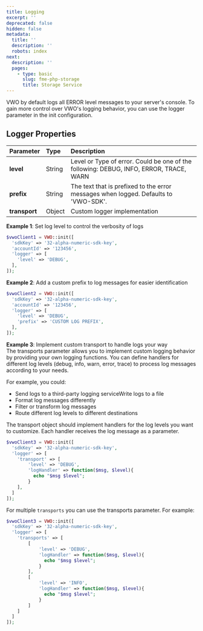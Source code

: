 ```yaml
---
title: Logging
excerpt: ''
deprecated: false
hidden: false
metadata:
  title: ''
  description: ''
  robots: index
next:
  description: ''
  pages:
    - type: basic
      slug: fme-php-storage
      title: Storage Service
---
```

VWO by default logs all ERROR level messages to your server's console. To gain more control over VWO's logging behavior, you can use the logger parameter in the init configuration. 

## Logger Properties

| Parameter     | Type   | Description                                                                            |
| :------------ | :----- | :------------------------------------------------------------------------------------- |
| **level**     | String | Level or Type of error. Could be one of the following: DEBUG, INFO, ERROR, TRACE, WARN |
| **prefix**    | String | The text that is prefixed to the error messages when logged. Defaults to 'VWO-SDK'.    |
| **transport** | Object | Custom logger implementation                                                           |

**Example 1**: Set log level to control the verbosity of logs

```php
$vwoClient1 = VWO::init([
  'sdkKey' => '32-alpha-numeric-sdk-key',
  'accountId' => '123456',
  'logger' => [
    'level' => 'DEBUG',
  ],
]);
```

**Example 2**: Add a custom prefix to log messages for easier identification

```php
$vwoClient2 = VWO::init([
  'sdkKey' => '32-alpha-numeric-sdk-key',
  'accountId' => '123456',
  'logger' => [
    'level' => 'DEBUG',
    'prefix' => 'CUSTOM LOG PREFIX',
  ],
]);
```

**Example 3**: Implement custom transport to handle logs your way\
The transports parameter allows you to implement custom logging behavior by providing your own logging functions. You can define handlers for different log levels (debug, info, warn, error, trace) to process log messages according to your needs.

For example, you could:

* Send logs to a third-party logging serviceWrite logs to a file
* Format log messages differently
* Filter or transform log messages
* Route different log levels to different destinations

The transport object should implement handlers for the log levels you want to customize. Each handler receives the log message as a parameter.

```php
$vwoClient3 = VWO::init([
  'sdkKey' => '32-alpha-numeric-sdk-key',
  'logger' => [
    'transport' => [
        'level' => 'DEBUG',
        'logHandler' => function($msg, $level){
          echo "$msg $level";
        }
    ],
  ]
]);
```

For multiple `transports` you can use the transports parameter. For example:

```php
$vwoClient3 = VWO::init([
  'sdkKey' => '32-alpha-numeric-sdk-key',
  'logger' => [
    'transports' => [
        [
            'level' => 'DEBUG',
            'logHandler' => function($msg, $level){
              echo "$msg $level";
            }
        ],
        [
            'level' => 'INFO',
            'logHandler' => function($msg, $level){
              echo "$msg $level";
            }
        ]
    ]
  ]
]);
```
